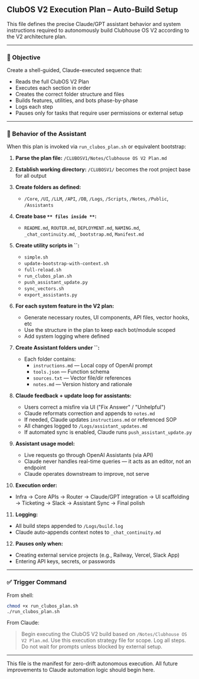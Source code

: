 ## ClubOS V2 Execution Plan – Auto-Build Setup

This file defines the precise Claude/GPT assistant behavior and system instructions required to autonomously build Clubhouse OS V2 according to the V2 architecture plan.

---

### 🎯 Objective

Create a shell-guided, Claude-executed sequence that:

- Reads the full ClubOS V2 Plan
- Executes each section in order
- Creates the correct folder structure and files
- Builds features, utilities, and bots phase-by-phase
- Logs each step
- Pauses only for tasks that require user permissions or external setup

---

### 🧠 Behavior of the Assistant

When this plan is invoked via `run_clubos_plan.sh` or equivalent bootstrap:

1. **Parse the plan file:** `/CLUBOSV1/Notes/Clubhouse OS V2 Plan.md`

2. **Establish working directory:** `/CLUBOSV1/` becomes the root project base for all output

3. **Create folders as defined:**

   - `/Core`, `/UI`, `/LLM`, `/API`, `/DB`, `/Logs`, `/Scripts`, `/Notes`, `/Public`, `/Assistants`

4. **Create base **``** files inside **``**:**

   - `README.md`, `ROUTER.md`, `DEPLOYMENT.md`, `NAMING.md`, `_chat_continuity.md`, `_bootstrap.md`, `Manifest.md`

5. **Create utility scripts in **``**:**

   - `simple.sh`
   - `update-bootstrap-with-context.sh`
   - `full-reload.sh`
   - `run_clubos_plan.sh`
   - `push_assistant_update.py`
   - `sync_vectors.sh`
   - `export_assistants.py`

6. **For each system feature in the V2 plan:**

   - Generate necessary routes, UI components, API files, vector hooks, etc
   - Use the structure in the plan to keep each bot/module scoped
   - Add system logging where defined

7. **Create Assistant folders under **``**:**

   - Each folder contains:
     - `instructions.md` — Local copy of OpenAI prompt
     - `tools.json` — Function schema
     - `sources.txt` — Vector file/dir references
     - `notes.md` — Version history and rationale

8. **Claude feedback + update loop for assistants:**

   - Users correct a misfire via UI ("Fix Answer" / "Unhelpful")
   - Claude reformats correction and appends to `notes.md`
   - If needed, Claude updates `instructions.md` or referenced SOP
   - All changes logged to `/Logs/assistant_updates.md`
   - If automated sync is enabled, Claude runs `push_assistant_update.py`

9. **Assistant usage model:**

   - Live requests go through OpenAI Assistants (via API)
   - Claude never handles real-time queries — it acts as an editor, not an endpoint
   - Claude operates downstream to improve, not serve

10. **Execution order:**

- Infra → Core APIs → Router → Claude/GPT integration → UI scaffolding → Ticketing → Slack → Assistant Sync → Final polish

11. **Logging:**

- All build steps appended to `/Logs/build.log`
- Claude auto-appends context notes to `_chat_continuity.md`

12. **Pauses only when:**

- Creating external service projects (e.g., Railway, Vercel, Slack App)
- Entering API keys, secrets, or passwords

---

### ✅ Trigger Command

From shell:

```bash
chmod +x run_clubos_plan.sh
./run_clubos_plan.sh
```

From Claude:

> Begin executing the ClubOS V2 build based on `/Notes/Clubhouse OS V2 Plan.md`. Use this execution strategy file for scope. Log all steps. Do not wait for prompts unless blocked by external setup.

---

This file is the manifest for zero-drift autonomous execution. All future improvements to Claude automation logic should begin here.

